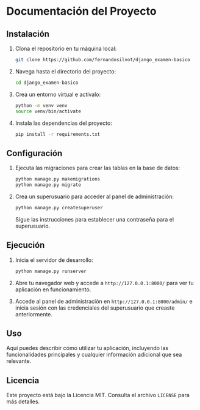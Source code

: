 # Documentación del Proyecto

## Instalación

1. Clona el repositorio en tu máquina local:

    ```bash
    git clone https://github.com/fernandosilvot/django_examen-basico
    ```

2. Navega hasta el directorio del proyecto:

    ```bash
    cd django_examen-basico
    ```

3. Crea un entorno virtual e actívalo:

    ```bash
    python -m venv venv
    source venv/bin/activate
    ```

4. Instala las dependencias del proyecto:

    ```bash
    pip install -r requirements.txt
    ```

## Configuración


1. Ejecuta las migraciones para crear las tablas en la base de datos:

    ```bash
    python manage.py makemigrations
    python manage.py migrate
    ```

2. Crea un superusuario para acceder al panel de administración:

    ```bash
    python manage.py createsuperuser 
    ```

    Sigue las instrucciones para establecer una contraseña para el superusuario.

## Ejecución

1. Inicia el servidor de desarrollo:

    ```bash
    python manage.py runserver
    ```

2. Abre tu navegador web y accede a `http://127.0.0.1:8000/` para ver tu aplicación en funcionamiento.

3. Accede al panel de administración en `http://127.0.0.1:8000/admin/` e inicia sesión con las credenciales del superusuario que creaste anteriormente.

## Uso

Aquí puedes describir cómo utilizar tu aplicación, incluyendo las funcionalidades principales y cualquier información adicional que sea relevante.

## Licencia

Este proyecto está bajo la Licencia MIT. Consulta el archivo `LICENSE` para más detalles.
